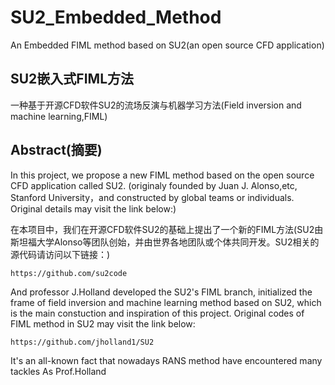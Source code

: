 # SU2_Embedded_Method
An Embedded FIML method based on SU2(an open source CFD application)
## SU2嵌入式FIML方法
一种基于开源CFD软件SU2的流场反演与机器学习方法(Field inversion and machine learning,FIML)
## Abstract(摘要)
In this project, we propose a new FIML method based on the open source CFD application called SU2. (originaly founded by Juan J. Alonso,etc, Stanford University，and constructed by global teams or individuals. Original details may visit the link below:)

在本项目中，我们在开源CFD软件SU2的基础上提出了一个新的FIML方法(SU2由斯坦福大学Alonso等团队创始，并由世界各地团队或个体共同开发。SU2相关的源代码请访问以下链接：)

    https://github.com/su2code

And professor J.Holland developed the SU2's FIML branch, initialized the frame of field inversion and machine learning method based on SU2, which is the main constuction and inspiration of this project. Original codes of FIML method in SU2 may visit the link below:

    https://github.com/jholland1/SU2

It's an all-known fact that nowadays RANS method have encountered many tackles As Prof.Holland 


##

